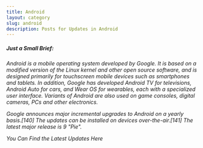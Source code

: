 ```yaml
---
title: Android
layout: category
slug: android
description: Posts for Updates in Android
---
```


##### Just a Small Brief:

_Android is a mobile operating system developed by Google. It is based on a modified version of the Linux kernel and other open source software, and is designed primarily for touchscreen mobile devices such as smartphones and tablets. In addition, Google has developed Android TV for televisions, Android Auto for cars, and Wear OS for wearables, each with a specialized user interface. Variants of Android are also used on game consoles, digital cameras, PCs and other electronics._

_Google announces major incremental upgrades to Android on a yearly basis.[140] The updates can be installed on devices over-the-air.[141] The latest major release is 9 "Pie"._

_You Can Find the Latest Updates Here_
